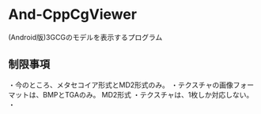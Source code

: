 # And-CppCgViewer
(Android版)3GCGのモデルを表示するプログラム

## 制限事項
・今のところ、メタセコイア形式とMD2形式のみ。
・テクスチャの画像フォーマットは、BMPとTGAのみ。
MD2形式
 ・テクスチャは、1枚しか対応しない。
 ・
